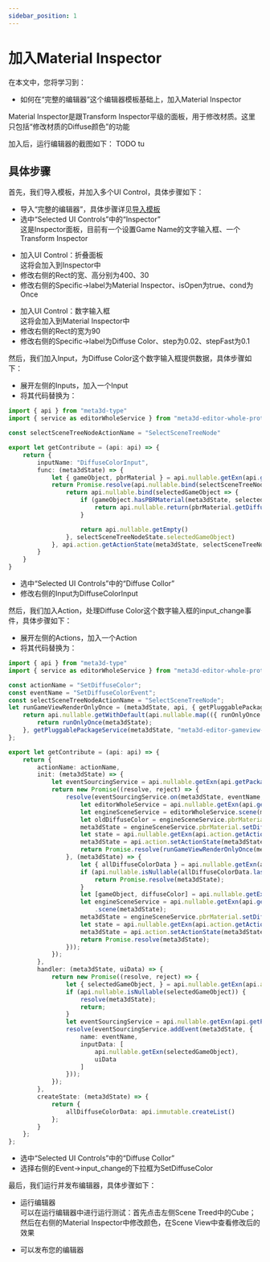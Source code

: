```yaml
---
sidebar_position: 1
---
```


# 加入Material Inspector

在本文中，您将学习到：

- 如何在“完整的编辑器”这个编辑器模板基础上，加入Material Inspector

Material Inspector是跟Transform Inspector平级的面板，用于修改材质。这里只包括“修改材质的Diffuse颜色”的功能

加入后，运行编辑器的截图如下：
TODO tu


## 具体步骤

首先，我们导入模板，并加入多个UI Control，具体步骤如下：

- 导入“完整的编辑器”，具体步骤详见[导入模板](/导入模板)
- 选中“Selected UI Controls”中的“Inspector”   
这是Inspector面板，目前有一个设置Game Name的文字输入框、一个Transform Inspector
<!-- - 加入UI Control：窗口 -->
- 加入UI Control：折叠面板    
这将会加入到Inspector中
- 修改右侧的Rect的宽、高分别为400、30
- 修改右侧的Specific->label为Material Inspector、isOpen为true、cond为Once
<!-- 如下图红框所示：    
TODO tu -->
- 加入UI Control：数字输入框    
这将会加入到Material Inspector中
- 修改右侧的Rect的宽为90
- 修改右侧的Specific->label为Diffuse Color、step为0.02、stepFast为0.1

然后，我们加入Input，为Diffuse Color这个数字输入框提供数据，具体步骤如下：

- 展开左侧的Inputs，加入一个Input
- 将其代码替换为：    
```ts
import { api } from "meta3d-type"
import { service as editorWholeService } from "meta3d-editor-whole-protocol/src/service/ServiceType"

const selectSceneTreeNodeActionName = "SelectSceneTreeNode"

export let getContribute = (api: api) => {
    return {
        inputName: "DiffuseColorInput",
        func: (meta3dState) => {
            let { gameObject, pbrMaterial } = api.nullable.getExn(api.getPackageService<editorWholeService>(meta3dState, "meta3d-editor-whole-protocol")).scene(meta3dState)
            return Promise.resolve(api.nullable.bind(selectSceneTreeNodeState => {
                return api.nullable.bind(selectedGameObject => {
                    if (gameObject.hasPBRMaterial(meta3dState, selectedGameObject)) {
                        return api.nullable.return(pbrMaterial.getDiffuseColor(meta3dState, gameObject.getPBRMaterial(meta3dState, selectedGameObject)))
                    }

                    return api.nullable.getEmpty()
                }, selectSceneTreeNodeState.selectedGameObject)
            }, api.action.getActionState(meta3dState, selectSceneTreeNodeActionName)))
        }
    }
}
```
- 选中“Selected UI Controls”中的“Diffuse Collor”   
- 修改右侧的Input为DiffuseColorInput

然后，我们加入Action，处理Diffuse Color这个数字输入框的input_change事件，具体步骤如下：

- 展开左侧的Actions，加入一个Action
- 将其代码替换为：    
```ts
import { api } from "meta3d-type"
import { service as editorWholeService } from "meta3d-editor-whole-protocol/src/service/ServiceType"

const actionName = "SetDiffuseColor";
const eventName = "SetDiffuseColorEvent";
const selectSceneTreeNodeActionName = "SelectSceneTreeNode";
let runGameViewRenderOnlyOnce = (meta3dState, api, { getPluggablePackageService }) => {
    return api.nullable.getWithDefault(api.nullable.map(({ runOnlyOnce }) => {
        return runOnlyOnce(meta3dState);
    }, getPluggablePackageService(meta3dState, "meta3d-editor-gameview-render-protocol")), meta3dState);
};

export let getContribute = (api: api) => {
    return {
        actionName: actionName,
        init: (meta3dState) => {
            let eventSourcingService = api.nullable.getExn(api.getPackageService<editorWholeService>(meta3dState, "meta3d-editor-whole-protocol")).event(meta3dState).eventSourcing(meta3dState);
            return new Promise((resolve, reject) => {
                resolve(eventSourcingService.on(meta3dState, eventName, 0, (meta3dState, gameObject, diffuseColor) => {
                    let editorWholeService = api.nullable.getExn(api.getPackageService<editorWholeService>(meta3dState, "meta3d-editor-whole-protocol"));
                    let engineSceneService = editorWholeService.scene(meta3dState);
                    let oldDiffuseColor = engineSceneService.pbrMaterial.getDiffuseColor(meta3dState, engineSceneService.gameObject.getPBRMaterial(meta3dState, gameObject));
                    meta3dState = engineSceneService.pbrMaterial.setDiffuseColor(meta3dState, engineSceneService.gameObject.getPBRMaterial(meta3dState, gameObject), diffuseColor);
                    let state = api.nullable.getExn(api.action.getActionState(meta3dState, actionName));
                    meta3dState = api.action.setActionState(meta3dState, actionName, Object.assign(Object.assign({}, state), { allDiffuseColorData: state.allDiffuseColorData.push([gameObject, oldDiffuseColor]) }));
                    return Promise.resolve(runGameViewRenderOnlyOnce(meta3dState, api, api.nullable.getExn(api.getPackageService<editorWholeService>(meta3dState, "meta3d-editor-whole-protocol"))));
                }, (meta3dState) => {
                    let { allDiffuseColorData } = api.nullable.getExn(api.action.getActionState(meta3dState, actionName));
                    if (api.nullable.isNullable(allDiffuseColorData.last())) {
                        return Promise.resolve(meta3dState);
                    }
                    let [gameObject, diffuseColor] = api.nullable.getExn(allDiffuseColorData.last());
                    let engineSceneService = api.nullable.getExn(api.getPackageService<editorWholeService>(meta3dState, "meta3d-editor-whole-protocol"))
                        .scene(meta3dState);
                    meta3dState = engineSceneService.pbrMaterial.setDiffuseColor(meta3dState, engineSceneService.gameObject.getPBRMaterial(meta3dState, gameObject), diffuseColor);
                    let state = api.nullable.getExn(api.action.getActionState(meta3dState, actionName));
                    meta3dState = api.action.setActionState(meta3dState, actionName, Object.assign(Object.assign({}, state), { allDiffuseColorData: state.allDiffuseColorData.pop() }));
                    return Promise.resolve(meta3dState);
                }));
            });
        },
        handler: (meta3dState, uiData) => {
            return new Promise((resolve, reject) => {
                let { selectedGameObject, } = api.nullable.getExn(api.action.getActionState(meta3dState, selectSceneTreeNodeActionName));
                if (api.nullable.isNullable(selectedGameObject)) {
                    resolve(meta3dState);
                    return;
                }
                let eventSourcingService = api.nullable.getExn(api.getPackageService<editorWholeService>(meta3dState, "meta3d-editor-whole-protocol")).event(meta3dState).eventSourcing(meta3dState);
                resolve(eventSourcingService.addEvent(meta3dState, {
                    name: eventName,
                    inputData: [
                        api.nullable.getExn(selectedGameObject),
                        uiData
                    ]
                }));
            });
        },
        createState: (meta3dState) => {
            return {
                allDiffuseColorData: api.immutable.createList()
            };
        }
    };
};
```
- 选中“Selected UI Controls”中的“Diffuse Collor”   
- 选择右侧的Event->input_change的下拉框为SetDiffuseColor


最后，我们运行并发布编辑器，具体步骤如下：

- 运行编辑器    
可以在运行编辑器中进行运行测试：首先点击左侧Scene Treed中的Cube；然后在右侧的Material Inspector中修改颜色，在Scene View中查看修改后的效果

- 可以发布您的编辑器


